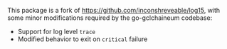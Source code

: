 This package is a fork of https://github.com/inconshreveable/log15, with some
minor modifications required by the go-gclchaineum codebase:

 * Support for log level `trace`
 * Modified behavior to exit on `critical` failure
